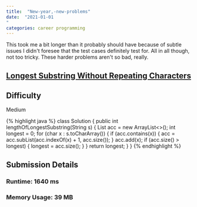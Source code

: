 ```yaml
---
title:  "New-year,-new-problems"
date:  "2021-01-01
"
categories: career programming
---
```

This took me a bit longer than it probably should have because of subtle issues I didn't foresee that the test cases 
definitely test for.  All in all though, not too tricky.  These harder problems aren't so bad, really.

## [Longest Substring Without Repeating Characters](https://leetcode.com/problems/longest-substring-without-repeating-characters/)

## Difficulty
Medium

{% highlight java %}
class Solution {
    public int lengthOfLongestSubstring(String s) {
        List<Character> acc = new ArrayList<>();
        int longest = 0;
        for (char x : s.toCharArray()) {
            if (acc.contains(x)) {
                acc = acc.subList(acc.indexOf(x) + 1, acc.size());
            }
            acc.add(x);
            if (acc.size() > longest) {
                longest = acc.size();
            }
        }
        return longest;
    }
}
{% endhighlight %}

## Submission Details
### Runtime: **1640 ms**
### Memory Usage: **39 MB**
